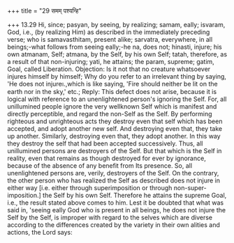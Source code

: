 +++
title = "29 समम् पश्यन्हि"

+++
13.29 Hi, since; pasyan, by seeing, by realizing; samam, eally; isvaram,
God, i.e., (by realizing Him) as described in the immediately preceding
verse; who is samavasthitam, present alike; sarvatra, everywhere, in all
beings;-what follows from seeing eally;-he na, does not; hinasti,
injure; his own atmanam, Self; atmana, by the Self, by his own Self;
tatah, therefore, as a result of that non-injuring; yati, he attains;
the param, supreme; gatim, Goal, called Liberation. Objection: Is it not
that no creature whatsoever injures himself by himself; Why do you refer
to an irrelevant thing by saying, 'He does not injure৷৷.,which is like
saying, 'Fire should neither be lit on the earth nor in the sky,' etc.;
Reply: This defect does not arise, because it is logical with reference
to an unenlightened person's ignoring the Self. For, all unillumined
people ignore the very wellknown Self which is manifest and directly
perceptible, and regard the non-Self as the Self. By performing
righteous and unrighteous acts they destroy even that self which has
been accepted, and adopt another new self. And destroying even that,
they take up another. Similarly, destroying even that, they adopt
another. In this way they destroy the self that had been accepted
successively. Thus, all unillumined persons are destroyers of the Self.
But that which is the Self in reality, even that remains as though
destroyed for ever by ignorance, because of the absence of any benefit
from Its presence. So, all unenlightened persons are, verily, destroyers
of the Self. On the contrary, the other person who has realized the Self
as described does not injure in either way \[i.e. either through
superimposition or through non-super-imposition.\] the Self by his own
Self. Therefore he attains the supreme Goal, i.e., the result stated
above comes to him. Lest it be doubted that what was said in, 'seeing
eally God who is present in all beings, he does not injure the Self by
the Self, is improper with regard to the selves which are diverse
according to the differences created by the variety in their own alities
and actions, the Lord says:
